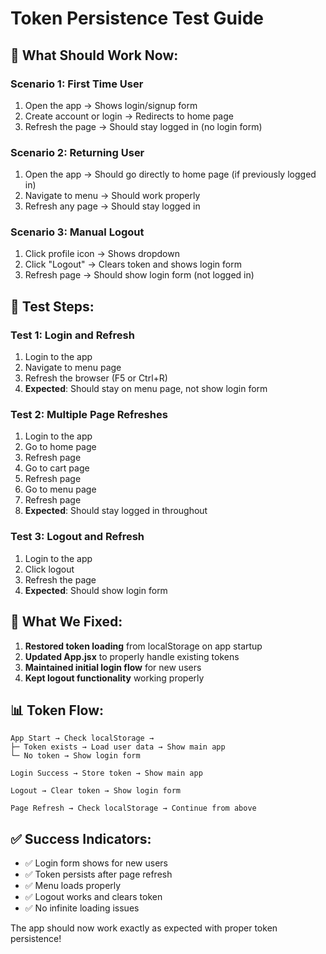 # Token Persistence Test Guide

## 🎯 **What Should Work Now:**

### **Scenario 1: First Time User**
1. Open the app → Shows login/signup form
2. Create account or login → Redirects to home page
3. Refresh the page → Should stay logged in (no login form)

### **Scenario 2: Returning User**
1. Open the app → Should go directly to home page (if previously logged in)
2. Navigate to menu → Should work properly
3. Refresh any page → Should stay logged in

### **Scenario 3: Manual Logout**
1. Click profile icon → Shows dropdown
2. Click "Logout" → Clears token and shows login form
3. Refresh page → Should show login form (not logged in)

## 🧪 **Test Steps:**

### **Test 1: Login and Refresh**
1. Login to the app
2. Navigate to menu page
3. Refresh the browser (F5 or Ctrl+R)
4. **Expected**: Should stay on menu page, not show login form

### **Test 2: Multiple Page Refreshes**
1. Login to the app
2. Go to home page
3. Refresh page
4. Go to cart page
5. Refresh page
6. Go to menu page
7. Refresh page
8. **Expected**: Should stay logged in throughout

### **Test 3: Logout and Refresh**
1. Login to the app
2. Click logout
3. Refresh the page
4. **Expected**: Should show login form

## 🔧 **What We Fixed:**

1. **Restored token loading** from localStorage on app startup
2. **Updated App.jsx** to properly handle existing tokens
3. **Maintained initial login flow** for new users
4. **Kept logout functionality** working properly

## 📊 **Token Flow:**

```
App Start → Check localStorage → 
├─ Token exists → Load user data → Show main app
└─ No token → Show login form

Login Success → Store token → Show main app

Logout → Clear token → Show login form

Page Refresh → Check localStorage → Continue from above
```

## ✅ **Success Indicators:**
- ✅ Login form shows for new users
- ✅ Token persists after page refresh
- ✅ Menu loads properly
- ✅ Logout works and clears token
- ✅ No infinite loading issues

The app should now work exactly as expected with proper token persistence! 